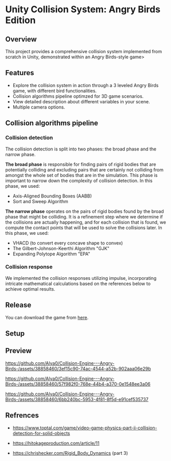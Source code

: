 # Unity Collision System: Angry Birds Edition

## Overview
This project provides a comprehensive collision system implemented from scratch in Unity, demonstrated within an Angry Birds-style game>

## Features
* Explore the collision system in action through a 3 leveled Angry Birds game, with different bird functionalities.
* Collision algorithms pipeline optimzed for 3D game scenarios.
* View detailed description about different variables in your scene.
* Multiple camera options.

## Collision algorithms pipeline
### Collision detection
The collision detection is split into two phases: the broad phase and the narrow phase.

**The broad phase** is responsible for finding pairs of rigid bodies that are potentially colliding and excluding pairs that are certainly not colliding from amongst the whole set of bodies that are in the simulation. This phase is important to narrow down the complexity of collision detection.
In this phase, we used:
- Axis-Aligned Bounding Boxes (AABB)
- Sort and Sweep Algorithm

**The narrow phase** operates on the pairs of rigid bodies found by the broad phase that might be colliding. It is a refinement step where we determine if the collisions are actually happening, and for each collision that is found, we compute the contact points that will be used to solve the collisions later.
In this phase, we used:
- VHACD (to convert every concave shape to convex)
- The Gilbert-Johnson-Keerthi Algorithm "GJK"
- Expanding Polytope Algorithm "EPA"

### Collision response

We implemented the collision responses utilizing impulse, incorporating intricate mathematical calculations based on the references below to achieve optimal results.


## Release

You can download the game from [here](https://lnkd.in/efGh39j7).

## Setup

## Preview

https://github.com/Alya0/Collision-Engine---Angry-Birds-/assets/38858460/3ef15c90-74ac-4544-a52b-902aaa06e29b


https://github.com/Alya0/Collision-Engine---Angry-Birds-/assets/38858460/57f982f0-768e-44b4-a370-0e1548ee3a06



https://github.com/Alya0/Collision-Engine---Angry-Birds-/assets/38858460/6bb240bc-5953-4f81-8f5d-e91cef535737



## Refrences
* https://www.toptal.com/game/video-game-physics-part-ii-collision-detection-for-solid-objects

* https://hitokageproduction.com/article/11

* https://chrishecker.com/Rigid_Body_Dynamics (part 3)

